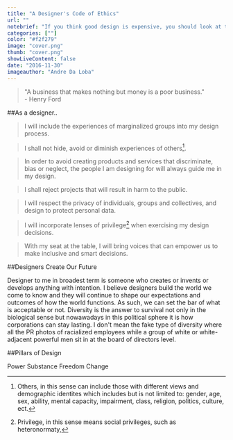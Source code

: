 ```yaml
---
title: "A Designer's Code of Ethics"
url: ""
notebrief: "If you think good design is expensive, you should look at the cost of bad design."
categories: [""]
color: "#f2f279"
image: "cover.png"
thumb: "cover.png"
showLiveContent: false
date: "2016-11-30"
imageauthor: "Andre Da Loba"
---
```


> "A business that makes nothing but money is a poor business." <br> - Henry Ford


##As a designer..

> I will include the experiences of marginalized groups into my design process.

> I shall not hide, avoid or diminish experiences of others[^1].

> In order to avoid creating products and services that discriminate, bias or neglect, the people I am designing for will always guide me in my design.

> I shall reject projects that will result in harm to the public.

> I will respect the privacy of individuals, groups and collectives, and design to protect personal data.

> I will incorporate lenses of privilege[^2] when exercising my design decisions.

> With my seat at the table, I will bring voices that can empower us to make inclusive and smart decisions.



##Designers Create Our Future

Designer to me in broadest term is someone who creates or invents or develops anything with intention. I believe designers build the world we come to know and they will continue to shape our expectations and outcomes of how the world functions. As such, we can set the bar of what is acceptable or not. Diversity is the answer to survival not only in the biological sense but nowawadays in this political sphere it is how corporations can stay lasting. I don't mean the fake type of diversity where all the PR photos of racialized employees while a group of white or white-adjacent powerful men sit in at the board of directors level.

##Pillars of Design

Power
Substance
Freedom
Change


[^1]: Others, in this sense can include those with different views and demographic identites which includes but is not limited to: gender, age, sex, ability, mental capacity, impairment, class, religion, politics, culture, ect.

[^2]: Privilege, in this sense means social privileges, such as heteronormaty, 
